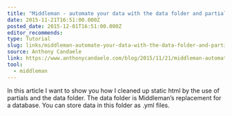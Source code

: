 ```yaml
---
title: "Middleman - automate your data with the data folder and partials"
date: 2015-11-21T16:51:00.000Z
posted_date: 2015-12-01T16:51:00.000Z
editor_recommends:
type: Tutorial
slug: links/middleman-automate-your-data-with-the-data-folder-and-partials
source: Anthony Candaele
link: https://www.anthonycandaele.com/blog/2015/11/21/middleman-automate-your-data-with-the-data-folder-and-partials/
tool:
  - middleman
---
```

In this article I want to show you how I cleaned up static html by the use of partials and the data folder. The data folder is Middleman’s replacement for a database. You can store data in this folder as .yml files.



